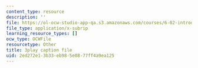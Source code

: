 ```yaml
---
content_type: resource
description: ''
file: https://ol-ocw-studio-app-qa.s3.amazonaws.com/courses/6-02-introduction-to-eecs-ii-digital-communication-systems-fall-2012/2ed272e13b33eb985e0877ff4a9ea125_jNzdhBVU620.srt
file_type: application/x-subrip
learning_resource_types: []
ocw_type: OCWFile
resourcetype: Other
title: 3play caption file
uid: 2ed272e1-3b33-eb98-5e08-77ff4a9ea125
---
```

